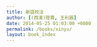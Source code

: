 ```yaml
---
title: 新語校注
author: [(西漢)陸賈, 王利器]
date: 2014-05-25 01:03:00 +0800
permalink: /books/xinyu/
layout: book_index
---
```

